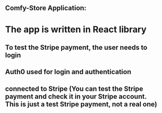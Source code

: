 ## Comfy-Store Application:
# The app is written in React library
## To test the Stripe payment, the user needs to login 
## Auth0 used for login and authentication 
## connected to Stripe (You can test the Stripe payment and check it in your Stripe account. This is just a test Stripe payment, not a real one)
